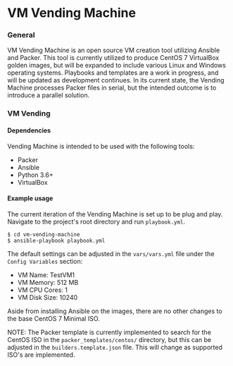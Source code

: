 # VM Vending Machine

### General 
VM Vending Machine is an open source VM creation tool utilizing Ansible and Packer. This tool is currently utilized to
produce CentOS 7 VirtualBox golden images, but will be expanded to include various Linux and Windows operating systems.
Playbooks and templates are a work in progress, and will be updated as development continues. In its current state, the
Vending Machine processes Packer files in serial, but the intended outcome is to introduce a parallel solution.

### VM Vending

#### Dependencies
Vending Machine is intended to be used with the following tools:
- Packer
- Ansible
- Python 3.6+
- VirtualBox

#### Example usage

The current iteration of the Vending Machine is set up to be plug and play. Navigate to the project's root directory and
run `playbook.yml`.

```
$ cd vm-vending-machine
$ ansible-playbook playbook.yml
```

The default settings can be adjusted in the `vars/vars.yml` file under the `Config Variables` section:
- VM Name: TestVM1
- VM Memory: 512 MB
- VM CPU Cores: 1
- VM Disk Size: 10240

Aside from installing Ansible on the images, there are no other changes to the base CentOS 7 Minimal ISO.

NOTE: The Packer template is currently implemented to search for the CentOS ISO in the `packer_templates/centos/`
directory, but this can be adjusted in the `builders.template.json` file. This will change as supported ISO's are 
implemented.
